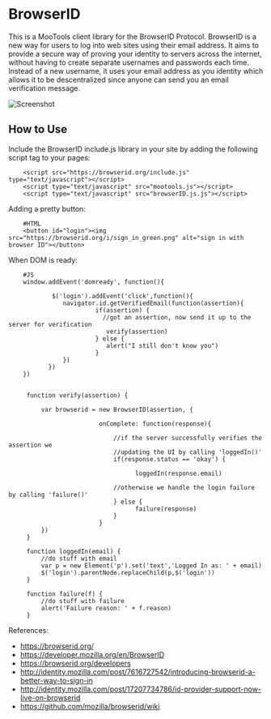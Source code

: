 BrowserID
=========

This is a MooTools client library for the BrowserID Protocol. BrowserID is a new way for users to log into web sites using their email address. 
It aims to provide a secure way of proving your identity to servers across the internet, without having to create separate usernames and passwords each time. 
Instead of a new username, it uses your email address as you identity which allows it to be descentralized since anyone can send you an
email verification message.

![Screenshot](https://developer.mozilla.org/@api/deki/files/6051/=browserid-enter-email.png)

How to Use
----------

Include the BrowserID include.js library in your site by adding the following script tag to your pages:

        <script src="https://browserid.org/include.js" type="text/javascript"></script>
        <script type="text/javascript" src="mootools.js"></script>
        <script type="text/javascript" src="browserID.js.js"></script>

Adding a pretty button:

        #HTML
        <button id="login"><img src="https://browserid.org/i/sign_in_green.png" alt="sign in with browser ID"></button>

When DOM is ready:

        #JS
        window.addEvent('domready', function(){

                $('login').addEvent('click',function(){
                   navigator.id.getVerifiedEmail(function(assertion){
                            if(assertion) {
                              //got an assertion, now send it up to the server for verification
                               verify(assertion)
                            } else {
                               alert("I still don't know you")
                            }
                   })
               })
        })


         function verify(assertion) {

             var browserid = new BrowserID(assertion, {

                             onComplete: function(response){

                                 //if the server successfully verifies the assertion we
                                 //updating the UI by calling 'loggedIn()'
                                 if(response.status == 'okay') {

                                       loggedIn(response.email)

                                 //otherwise we handle the login failure by calling 'failure()'
                                 } else {
                                       failure(response)
                                 }    
                             }
             })
         }

         function loggedIn(email) {
             //do stuff with email
             var p = new Element('p').set('text','Logged In as: ' + email)
             $('login').parentNode.replaceChild(p,$('login'))
         }

         function failure(f) {
             //do stuff with failure
             alert('Failure reason: ' + f.reason) 
         }

References:

- https://browserid.org/
- https://developer.mozilla.org/en/BrowserID
- https://browserid.org/developers
- http://identity.mozilla.com/post/7616727542/introducing-browserid-a-better-way-to-sign-in
- http://identity.mozilla.com/post/17207734786/id-provider-support-now-live-on-browserid
- https://github.com/mozilla/browserid/wiki
